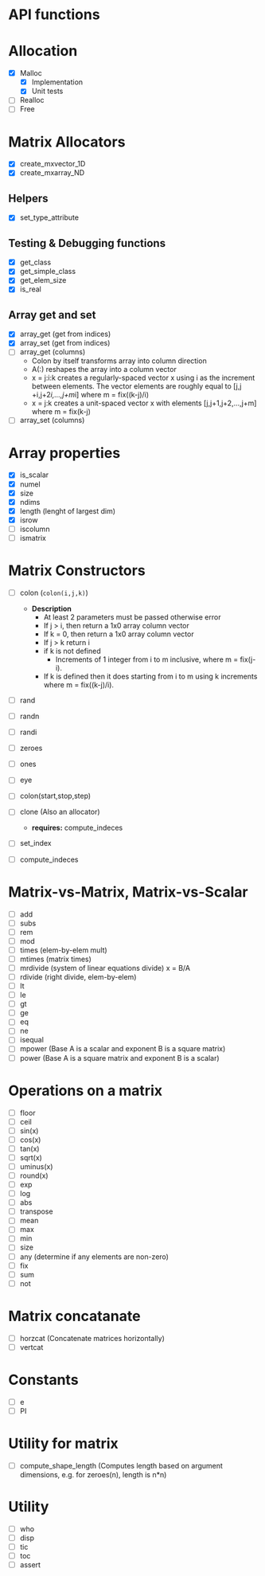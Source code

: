 # API functions

# Allocation
- [x] Malloc
    - [x] Implementation
    - [x] Unit tests
- [ ] Realloc
- [ ] Free

# Matrix Allocators
- [x] create_mxvector_1D
- [x] create_mxarray_ND
## Helpers
- [x] set_type_attribute
## Testing & Debugging functions
- [x] get_class
- [x] get_simple_class
- [x] get_elem_size
- [x] is_real
## Array get and set
- [x] array_get (get from indices)
- [x] array_set (get from indices)
- [ ] array_get (columns)
    - Colon by itself transforms array into column direction
    - A(:) reshapes the array into a column vector
    - x = j:i:k creates a regularly-spaced vector x using i as the increment between elements. The vector elements are roughly equal to [j,j       +i,j+2*i,...,j+m*i] where m = fix((k-j)/i)
    - x = j:k creates a unit-spaced vector x with elements [j,j+1,j+2,...,j+m] where m = fix(k-j)
- [ ] array_set (columns)
# Array properties
- [x] is_scalar
- [x] numel
- [x] size
- [x] ndims
- [x] length (lenght of largest dim)
- [x] isrow
- [ ] iscolumn
- [ ] ismatrix
# Matrix Constructors
- [ ] colon (`colon(i,j,k)`)
    - __Description__
        - At least 2 parameters must be passed otherwise error
        - If j > i, then return a 1x0 array column vector
        - If k = 0, then return a 1x0 array column vector 
        - If j > k return i
        - if k is not defined
            - Increments of 1 integer from i to m inclusive, where m = fix(j-i). 
        - If k is defined then it does starting from i to m using k increments where m = fix((k-j)/i).
- [ ] rand
- [ ] randn
- [ ] randi
- [ ] zeroes
- [ ] ones
- [ ] eye
- [ ] colon(start,stop,step) 
- [ ] clone (Also an allocator)

    - **requires:** compute_indeces
- [ ] set_index
- [ ] compute_indeces

# Matrix-vs-Matrix, Matrix-vs-Scalar
- [ ] add
- [ ] subs
- [ ] rem
- [ ] mod
- [ ] times (elem-by-elem mult)
- [ ] mtimes (matrix times)
- [ ] mrdivide (system of linear equations divide) x = B/A
- [ ] rdivide (right divide, elem-by-elem)
- [ ] lt
- [ ] le
- [ ] gt
- [ ] ge
- [ ] eq
- [ ] ne
- [ ] isequal
- [ ] mpower (Base A is a scalar and exponent B is a square matrix)
- [ ] power (Base A is a square matrix and exponent B is a scalar)
# Operations on a matrix
- [ ] floor
- [ ] ceil
- [ ] sin(x)
- [ ] cos(x)
- [ ] tan(x)
- [ ] sqrt(x)
- [ ] uminus(x)
- [ ] round(x)
- [ ] exp
- [ ] log
- [ ] abs
- [ ] transpose
- [ ] mean
- [ ] max
- [ ] min
- [ ] size
- [ ] any (determine if any elements are non-zero)
- [ ] fix
- [ ] sum
- [ ] not
# Matrix concatanate 
- [ ] horzcat (Concatenate matrices horizontally)
- [ ] vertcat
# Constants
- [ ] e
- [ ] PI
# Utility for matrix
- [ ] compute_shape_length (Computes length based on argument dimensions, e.g. for zeroes(n), length is n*n)
# Utility
- [ ] who
- [ ] disp
- [ ] tic
- [ ] toc
- [ ] assert
